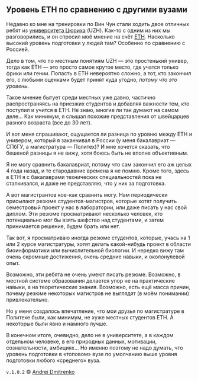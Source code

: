## Уровень ETH по сравнению с другими вузами

Недавно ко мне на тренировки по Вин Чун стали ходить двое отличных ребят из [университета Цюриха](https://www.uzh.ch/cmsssl/en.html) (UZH). Как-то с одним из них мы разговорились, и он спросил моё мнение на счёт [ETH](https://www.ethz.ch/en.html). Насколько высокий уровень подготовки у людей там? Особенно по сравнению с Россией.

Дело в том, что по местным понятиям UZH &mdash; это простенький универ, тогда как ETH &mdash; это просто самое крутое место, где учатся только фрики или гении. Попасть в ETH невероятно сложно, а тот, кто закончил его, с любыми оценками будет принят куда угодно, _потому что это уровень_.

Такое мнение бытует среди местных уже давно, частично распространяясь на приезжих студентов и добавляя важности тем, кто поступил и учится в ETH. Не знаю, многие ли так думают на самом деле... Как минимум, я слышал похожие представления от швейцарцев разного возраста (все до 30 лет).

И вот меня спрашивают, ощущается ли разница по уровню между ETH и универом, который я заканчивал в России (у меня бакалавриат &mdash; СПбГУ, а магистратура &mdash; Политех)?
И мне хочется сказать, что бешеной разницы я не вижу, хотя боюсь быть не вполне объективным.

Я не могу сравнить бакалавриат, потому что сам закончил его аж целых 4 года назад, и те стародавние времена я не помню. Кроме того, здесь в ETH я с бакалаврами технических специальностей пока не сталкивался, и даже не представляю, что у них за подготовка.

А вот магистрантов кое-как сравнить могу. Нам периодически присылают резюме студентов-магистров, которые хотят получить семестровый проект у нас в лаборатории, или даже писать у нас свой диплом. Эти резюме просматривают несколько человек, кто потенциально мог бы взять шефство над студентами, и затем принимается решение, будем брать или нет.

Так вот, я просматриваю иногда резюме студентов, которые, учась на 1 или 2 курсе магистратуры, хотят делать какой-нибудь проект в области биоинформатики или вычислительной биологии. И нередко вижу там очень скромные достижения, очень средние навыки, и околонулевой опыт.

Возможно, эти ребята не очень умеют писать резюме. Возможно, в местной системе образования делается упор не на практические навыки, а на теоретические знания. Возможно, есть ещё масса причин, почему резюме некоторых магистров не выглядят (в моём понимании) привлекательно.

Но у меня создалось впечатление, что мои друзья по магистратуре в Политехе были, как минимум, не хуже местных студентов ETH. А некоторые были явно и намного лучше.

В конечном итоге, очевидно, дело не в университете, а в каждом отдельном человеке, в его природных данных, мотивации, сознательности, амбициях... Но именно поэтому не надо думать, что уровень подготовки в &laquo;топовом&raquo; вузе по умолчанию выше уровня подготовки любого &laquo;среднего&raquo; вуза.

`v.1.0.2` &copy; [Andrei Dmitrenko](https://finelit.github.io/blog)
